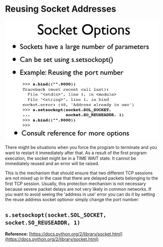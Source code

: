 # Reusing Socket Addresses

![](../.gitbook/assets/sockopt.PNG)

There might be situations when you force the program to terminate and you want to restart it immediately after that. As a result of the ﬁrst program execution, the socket might be in a TIME WAIT state. It cannot be immediately reused and an error will be raised.

This is the mechanism that should ensure that two different TCP sessions are not mixed up in the case that there are delayed packets belonging to the ﬁrst TCP session. Usually, this protection mechanism is not necessary because severe packet delays are not very likely in common networks. If you want to avoid seeing the 'address in use' error you can do it by setting the reuse address socket optionor simply change the port number:

## `s.setsockopt(socket.SOL_SOCKET, socket.SO_REUSEADDR, 1)`

**Reference:** [https://docs.python.org/2/library/socket.html](https://docs.python.org/2/library/socket.html)

